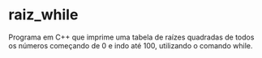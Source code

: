 # raiz_while

Programa em C++ que imprime uma tabela de raízes quadradas de todos os números começando de 0 e indo até 100, utilizando o comando while.

